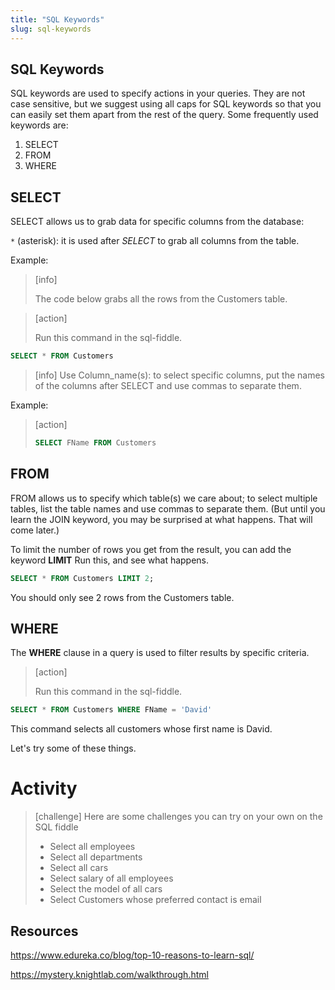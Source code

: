 ```yaml
---
title: "SQL Keywords"
slug: sql-keywords
---
```


## SQL Keywords

SQL keywords are used to specify actions in your queries. They are not case sensitive, but we suggest using all caps for SQL keywords so that you can easily set them apart from the rest of the query. Some frequently used keywords are:

1. SELECT
1. FROM
1. WHERE

## SELECT

SELECT​ allows us to grab data for specific columns from the database:

`*`​ (asterisk): it is used after *SELECT* to grab all columns from the table.

Example:
> [info]
>
> The code below grabs all the rows from the Customers table.
>

> [action]
>
> Run this command in the sql-fiddle.
>
```sql
SELECT * FROM Customers
```
>


> [info]
> Use Column_name(s): to select specific columns, put the names of the columns after SELECT​ and use commas to separate them.
>


Example:

> [action]
> ```sql
> SELECT FName FROM Customers
> ```
>

## FROM

FROM​ allows us to specify which table(s) we care about; to select multiple tables, list the table names and use commas to separate them. (But until you learn the JOIN keyword, you may be surprised at what happens. That will come later.)

To limit the number of rows you get from the result, you can add the keyword **LIMIT**
Run this, and see what happens.

```sql
SELECT * FROM Customers LIMIT 2;
```

You should only see 2 rows from the Customers table.

## WHERE

The **​WHERE**​ clause in a query is used to filter results by specific criteria.

> [action]
>
> Run this command in the sql-fiddle.
>
```sql
SELECT * FROM Customers WHERE FName = 'David'
```
>

This command selects all customers whose first name is David.

Let's try some of these things.

# Activity
> [challenge]
Here are some challenges you can try on your own on the SQL fiddle
> - Select all employees
> - Select all departments
> - Select all cars
> - Select salary of all employees
> - Select the model of all cars
> - Select Customers whose preferred contact is email
>


## Resources
https://www.edureka.co/blog/top-10-reasons-to-learn-sql/

https://mystery.knightlab.com/walkthrough.html
